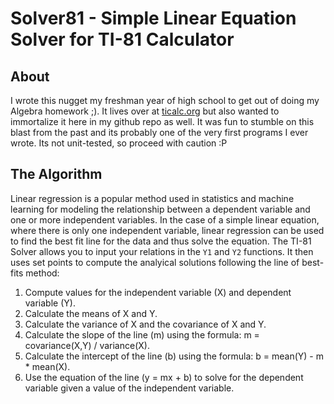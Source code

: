 # Solver81 - Simple Linear Equation Solver for TI-81 Calculator

## About
I wrote this nugget my freshman year of high school to get out of doing my Algebra homework ;).  It lives over at [ticalc.org](https://www.ticalc.org/pub/81/basic/math/solver81.81) but also wanted to immortalize it here in my github repo as well. It was fun to stumble on this blast from the past and its probably one of the very first programs I ever wrote.  Its not unit-tested, so proceed with caution :P

 ## The Algorithm
Linear regression is a popular method used in statistics and machine learning for modeling the relationship between a dependent variable and one or more independent variables. In the case of a simple linear equation, where there is only one independent variable, linear regression can be used to find the best fit line for the data and thus solve the equation.  The TI-81 Solver allows you to input your relations in the `Y1` and `Y2` functions.  It then uses set points to compute the analyical solutions following the line of best-fits method:

1. Compute values for the independent variable (X) and dependent variable (Y).
2. Calculate the means of X and Y.
3. Calculate the variance of X and the covariance of X and Y.
4. Calculate the slope of the line (m) using the formula: m = covariance(X,Y) / variance(X).
5. Calculate the intercept of the line (b) using the formula: b = mean(Y) - m * mean(X).
6. Use the equation of the line (y = mx + b) to solve for the dependent variable given a value of the independent variable.
